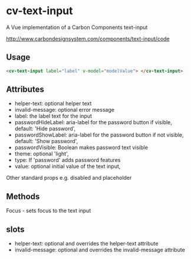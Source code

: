 # cv-text-input

A Vue implementation of a Carbon Components text-input

http://www.carbondesignsystem.com/components/text-input/code

## Usage

```html
<cv-text-input label="label" v-model="modelValue"> </cv-text-input>
```

## Attributes

- helper-text: optional helper text
- invalid-message: optional error message
- label: the label text for the input
- passwordHideLabel: aria-label for the password button if visible, default: 'Hide password',
- passwordShowLabel: aria-label for the password button if not visible, default: 'Show password',
- passwordVisible: Boolean makes password text visible
- theme: optional 'light',
- type: If 'password' adds password features
- value: optional initial value of the text input,

Other standard props e.g. disabled and placeholder

## Methods

Focus - sets focus to the text input

## slots

- helper-text: optional and overrides the helper-text attribute
- invalid-message: optional and overrides the invalid-message attribute
